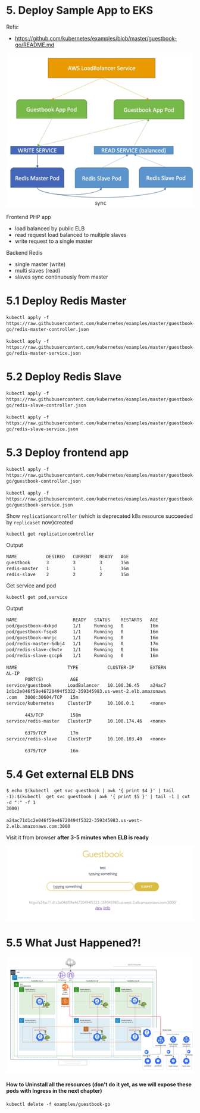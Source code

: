 # 5. Deploy Sample App to EKS

Refs: 
- https://github.com/kubernetes/examples/blob/master/guestbook-go/README.md

![alt text](../imgs/guestbook_architecture.png "K8s Architecture")

Frontend PHP app
- load balanced by public ELB
- read request load balanced to multiple slaves
- write request to a single master

Backend Redis
- single master (write)
- multi slaves (read)
- slaves sync continuously from master

# 5.1 Deploy Redis Master
```
kubectl apply -f https://raw.githubusercontent.com/kubernetes/examples/master/guestbook-go/redis-master-controller.json

kubectl apply -f https://raw.githubusercontent.com/kubernetes/examples/master/guestbook-go/redis-master-service.json
```

# 5.2 Deploy Redis Slave
```
kubectl apply -f https://raw.githubusercontent.com/kubernetes/examples/master/guestbook-go/redis-slave-controller.json

kubectl apply -f https://raw.githubusercontent.com/kubernetes/examples/master/guestbook-go/redis-slave-service.json
```

# 5.3 Deploy frontend app
```
kubectl apply -f https://raw.githubusercontent.com/kubernetes/examples/master/guestbook-go/guestbook-controller.json

kubectl apply -f https://raw.githubusercontent.com/kubernetes/examples/master/guestbook-go/guestbook-service.json
```

Show `replicationcontroller` (which is deprecated k8s resource succeeded by `replicaset` now)created
```
kubectl get replicationcontroller
```

Output
```
NAME           DESIRED   CURRENT   READY   AGE
guestbook      3         3         3       15m
redis-master   1         1         1       16m
redis-slave    2         2         2       15m
```

Get service and pod
```
kubectl get pod,service
```

Output
```
NAME                     READY   STATUS    RESTARTS   AGE
pod/guestbook-dxkpd      1/1     Running   0          16m
pod/guestbook-fsqx8      1/1     Running   0          16m
pod/guestbook-nnrjc      1/1     Running   0          16m
pod/redis-master-6dbj4   1/1     Running   0          17m
pod/redis-slave-c6wtv    1/1     Running   0          16m
pod/redis-slave-qccp6    1/1     Running   0          16m

NAME                   TYPE           CLUSTER-IP      EXTERN
AL-IP
       PORT(S)          AGE
service/guestbook      LoadBalancer   10.100.36.45    a24ac7
1d1c2e046f59e46720494f5322-359345983.us-west-2.elb.amazonaws
.com   3000:30604/TCP   15m
service/kubernetes     ClusterIP      10.100.0.1      <none>

       443/TCP          158m
service/redis-master   ClusterIP      10.100.174.46   <none>

       6379/TCP         17m
service/redis-slave    ClusterIP      10.100.103.40   <none>

       6379/TCP         16m
```

# 5.4 Get external ELB DNS
```
$ echo $(kubectl  get svc guestbook | awk '{ print $4 }' | tail -1):$(kubectl  get svc guestbook | awk '{ print $5 }' | tail -1 | cut -d ":" -f 1
3000)

a24ac71d1c2e046f59e46720494f5322-359345983.us-west-2.elb.amazonaws.com:3000
```

Visit it from browser __after 3-5 minutes when ELB is ready__

![alt text](../imgs/guestbook_ui.png "K8s Architecture")


# 5.5 What Just Happened?!
![alt text](../imgs/eks_aws_architecture_with_apps.png "K8s Architecture")




#### How to Uninstall all the resources (don't do it yet, as we will expose these pods with Ingress in the next chapter)
```
kubectl delete -f examples/guestbook-go
```
